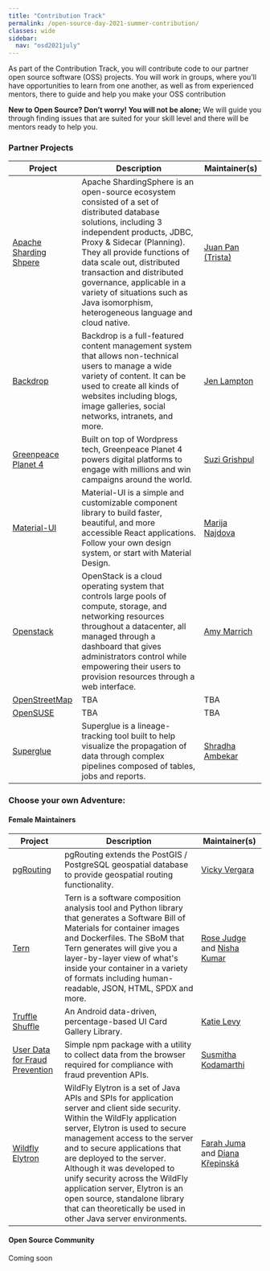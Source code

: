 ```yaml
---
title: "Contribution Track"
permalink: /open-source-day-2021-summer-contribution/
classes: wide
sidebar:
  nav: "osd2021july"
---
```


As part of the Contribution Track, you will contribute code to our partner open source software (OSS) projects. You will work in groups, where you’ll have opportunities to learn from one another, as well as from experienced mentors, there to guide and help you make your OSS contribution

**New to Open Source? Don’t worry! You will not be alone;** We will guide you through finding issues that are suited for your skill level and there will be mentors ready to help you. 


### Partner Projects

| Project | Description | Maintainer(s) |
| ------- | ----------- | ------------- |
| [Apache Sharding Shpere](https://github.com/apache/shardingsphere) | Apache ShardingSphere is an open-source ecosystem consisted of a set of distributed database solutions, including 3 independent products, JDBC, Proxy & Sidecar (Planning). They all provide functions of data scale out, distributed transaction and distributed governance, applicable in a variety of situations such as Java isomorphism, heterogeneous language and cloud native. | [Juan Pan (Trista)](https://github.com/tristaZero) |
| [Backdrop](https://github.1/backdrop/backdrop) | Backdrop is a full-featured content management system that allows non-technical users to manage a wide variety of content. It can be used to create all kinds of websites including blogs, image galleries, social networks, intranets, and more. | [Jen Lampton](https://github.com/jenlampton) |
| [Greenpeace Planet 4](https://github.com/greenpeace) | Built on top of Wordpress tech, Greenpeace Planet 4 powers digital platforms to engage with millions and win campaigns around the world. | [Suzi Grishpul](https://github.com/suzi-greenpeace) |
| [Material-UI](https://github.com/mui-org/material-ui) | Material-UI is a simple and customizable component library to build faster, beautiful, and more accessible React applications. Follow your own design system, or start with Material Design. | [Marija Najdova](https://github.com/mnajdova) |
| [Openstack](https://opendev.org/openstack) | OpenStack is a cloud operating system that controls large pools of compute, storage, and networking resources throughout a datacenter, all managed through a dashboard that gives administrators control while empowering their users to provision resources through a web interface. | [Amy Marrich]() |
| [OpenStreetMap](https://github.com/Intuit/Superglue) | TBA | TBA |
| [OpenSUSE](https://github.com/openSUSE) | TBA | TBA |
| [Superglue](https://github.com/Intuit/Superglue) | Superglue is a lineage-tracking tool built to help visualize the propagation of data through complex pipelines composed of tables, jobs and reports. | [Shradha Ambekar](https://github.com/sambekar15) |

### Choose your own Adventure: 

#### Female Maintainers

| Project | Description | Maintainer(s) |
| ------- | ----------- | ------------- |
| [pgRouting](https://github.com/pgRouting/pgrouting) | pgRouting extends the PostGIS / PostgreSQL geospatial database to provide geospatial routing functionality. | [Vicky Vergara](https://github.com/cvvergara) |
| [Tern](https://github.com/tern-tools/tern) | Tern is a software composition analysis tool and Python library that generates a Software Bill of Materials for container images and Dockerfiles. The SBoM that Tern generates will give you a layer-by-layer view of what's inside your container in a variety of formats including human-readable, JSON, HTML, SPDX and more. | [Rose Judge](https://github.com/rnjudge) and [Nisha Kumar](https://github.com/nishakm) |
| [Truffle Shuffle](https://github.com/intuit/truffle-shuffle) | An Android data-driven, percentage-based UI Card Gallery Library. | [Katie Levy](https://github.com/katielevy1) |
| [User Data for Fraud Prevention](https://github.com/intuit/user-data-for-fraud-prevention)| Simple npm package with a utility to collect data from the browser required for compliance with fraud prevention APIs. | [Susmitha Kodamarthi](https://github.com/skodamarthi) |
| [Wildfly Elytron](https://github.com/wildfly-security/wildfly-elytron) | WildFly Elytron is a set of Java APIs and SPIs for application server and client side security. Within the WildFly application server, Elytron is used to secure management access to the server and to secure applications that are deployed to the server. Although it was developed to unify security across the WildFly application server, Elytron is an open source, standalone library that can theoretically be used in other Java server environments. | [Farah Juma](https://github.com/fjuma) and [Diana Křepinská](https://github.com/Skyllarr) |

#### Open Source Community

Coming soon

